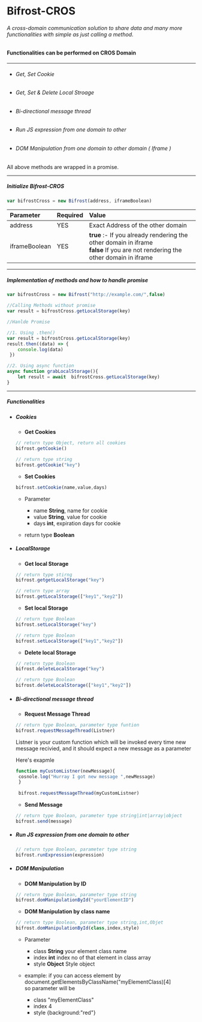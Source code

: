 # Bifrost-CROS
###### A cross-domain communication solution to share data and many more  functionalities with simple as just calling a method.
#### Functionalities can be performed on CROS Domain
 -------------
 
- ###### Get, Set Cookie
- ###### Get, Set & Delete  Local Stroage 
- ###### Bi-directional message thread
- ###### Run JS expression from one domain to other
- ###### DOM Manipulation from one domain to other domain ( Iframe )

All above methods are wrapped in a promise. 



----
##### Initialize Bifrost-CROS
```javascript
var bifrostCross = new Bifrost(address, iframeBoolean)	
```
| Parameter        | Required           | Value  |
| :------------- |:---------------------|:-----|
| address      | YES | Exact Address of the other domain|
| iframeBoolean| YES      |   <b>true</b> :- If you already rendering the other domain in iframe </br> <b>false</b> If you are not rendering the other domain in iframe |

---
##### Implementation of methods and how to handle promise
```javascript
var bifrostCross = new Bifrost("http://example.com/",false)

//Calling Methods without promise
var result = bifrostCross.getLocalStorage(key)

//Hanlde Promise

//1. Using .then()
var result = bifrostCross.getLocalStorage(key)
result.then((data) => {
	console.log(data)
 })

//2. Using async function
async function grabLocalStorage(){
	let result = await  bifrostCross.getLocalStorage(key)
}
```
---
##### Functionalities
* ##### Cookies
	* __Get Cookies__
	```javascript
    // return type Object, return all cookies
    bifrost.getCookie() 
    
   // return type string
   	bifrost.getCookie("key")
    ```
    
    * __Set Cookies__
	```javascript
   	bifrost.setCookie(name,value,days)   
     ```
     * Parameter 
     	* name __String__,  name for cookie
        * value __String__, value for cookie
        * days __int__, expiration days for cookie
        
     * return type __Boolean__
     
* ##### LocalStorage	
	* __Get local Storage__
	```javascript
    // return type stirng
    bifrost.getgetLocalStorage("key") 
    
    // return type array
   	bifrost.getLocalStorage(["key1","key2"])
    ```
    
    * __Set local Storage__
	```javascript
    // return type Boolean
    bifrost.setLocalStorage("key") 
    
    // return type Boolean
   	bifrost.setLocalStorage(["key1","key2"])
    ```
    
    * __Delete local Storage__
	```javascript
    // return type Boolean
    bifrost.deleteLocalStorage("key") 
    
    // return type Boolean
   	bifrost.deleteLocalStorage(["key1","key2"])
    ```

* ##### Bi-directional message thread
	* __Request Message Thread__
	```javascript
    // return type Boolean, parameter type funtion
    bifrost.requestMessageThread(Listner)
    ```
   Listner is your custom function which will be invoked every time new message recivied, and it should expect a new message as a parameter
    
   Here's exapmle
   
   ```javascript
   function myCustomListner(newMessage){
   	cosnole.log("Hurray I got new message ",newMessage)
    }
    
    bifrost.requestMessageThread(myCustomListner)
   ```
   
    * __Send Message__
	```javascript
    // return type Boolean, parameter type string|int|array|object
    bifrost.send(message)
     ```
     
* ##### Run JS expression from one domain to other
	```javascript
    // return type Boolean, parameter type string
    bifrost.runExpression(expression)
     ```
* ##### DOM Manipulation
	* __DOM Manipulation by ID__
	```javascript
    // return type Boolean, parameter type string
    bifrost.domManipulationById("yourElementID")
     ```
    * __DOM Manipulation by class name__
	```javascript
    // return type Boolean, parameter type string,int,Objet
    bifrost.domManipulationById(class,index,style)
     ```
  	* Parameter 
     	* class __String__  your element class name
        * index __int__ index no of that element in class array
        * style __Object__ Style object
        
    * example:
    if you can access element by 
    document.getElementsByClassName("myElementClass)[4]<br/>
    so parameter will be <br/>
    	* class "myElementClass"
    	* index 4
    	* style {background:"red"}
